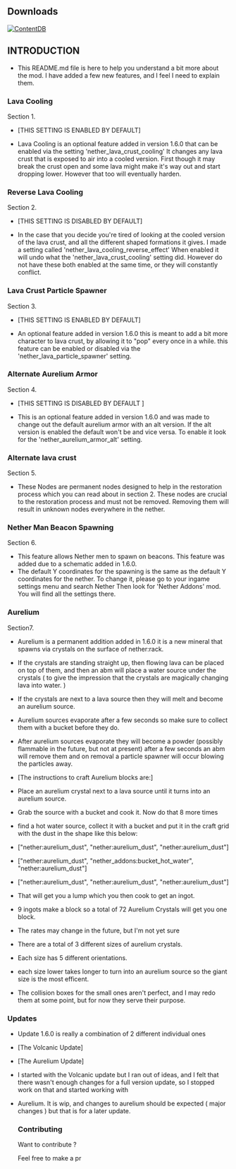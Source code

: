 ## Downloads
[![ContentDB](https://content.minetest.net/packages/DragonWrangler/tkr_nether_public/shields/downloads/)](https://content.minetest.net/packages/DragonWrangler/tkr_nether_public/)

## INTRODUCTION

- This README.md file is here to help you understand a bit more about the mod. I have added a few new features, and I feel I need to explain them.

### Lava Cooling ###

 Section 1.

- [THIS SETTING IS ENABLED BY DEFAULT]


- Lava Cooling is an optional feature added in version 1.6.0 that can be enabled via the setting 'nether_lava_crust_cooling'
 It changes any lava crust that is exposed to air into a cooled version. First though it may break the crust open and some lava might make it's way out and start dropping lower. However
 that too will eventually harden.


### Reverse Lava Cooling ###

 Section 2.

- [THIS SETTING IS DISABLED BY DEFAULT]

- In the case that you decide you're tired of looking at the cooled version of the lava crust, and all the different shaped formations it gives. I made a setting called 
 'nether_lava_cooling_reverse_effect'  When enabled it will undo what the 'nether_lava_crust_cooling' setting did. However do not have these both enabled at the same time, or they will
 constantly conflict.

### Lava Crust Particle Spawner ###

 Section 3.

- [THIS SETTING IS ENABLED BY DEFAULT]

- An optional feature added in version 1.6.0 this is meant to add a bit more character to lava crust, by allowing it to "pop" every once in a while.
 this feature can be enabled or disabled via the 'nether_lava_particle_spawner' setting.


### Alternate Aurelium Armor ###

 Section 4.

- [THIS SETTING IS DISABLED BY DEFAULT ]

- This is an optional feature added in version 1.6.0 and was made to change out the default aurelium armor with an alt version. If the alt version is enabled the default won't be and 
 vice versa. To enable it look for the 'nether_aurelium_armor_alt' setting.

### Alternate lava crust ###

 Section 5.

- These Nodes are permanent nodes designed to help in the restoration process which you can read about in section 2.
 These nodes are crucial to the restoration process and must not be removed. Removing them will result in unknown nodes everywhere in the nether.

### Nether Man Beacon Spawning ###

 Section 6.

- This feature allows Nether men to spawn on beacons. This feature was added due to a schematic added in 1.6.0.
- The default Y coordinates for the spawning is the same as the default Y coordinates for the nether. To change it, please go to your ingame settings menu and search Nether
 Then look for 'Nether Addons' mod. You will find all the settings there.

### Aurelium ###

 Section7.

- Aurelium is a permanent addition added in 1.6.0 it is a new mineral that spawns via crystals on the surface of nether:rack.

- If the crystals are standing straight up, then flowing lava can be placed on top of them, and then an abm will place a water source under the crystals ( to give the impression that the 
 crystals are magically changing lava into water. )

- If the crystals are next to a lava source then they will melt and become an aurelium source.
- Aurelium sources evaporate after a few seconds so make sure to collect them with a bucket before they do.
- After aurelium sources evaporate they will become a powder (possibly flammable in the future, but not at present)  after a few seconds an abm will remove them and on removal a particle
 spawner will occur blowing the particles away.

- [The instructions to craft Aurelium blocks are:]

- Place an aurelium crystal next to a lava source until it turns into an aurelium source.
- Grab the source with a bucket and cook it. Now do that 8 more times
- find a hot water source, collect it with a bucket and put it in the craft grid with the dust in the shape like this below:


-  ["nether:aurelium_dust", "nether:aurelium_dust", "nether:aurelium_dust"]
-  ["nether:aurelium_dust", "nether_addons:bucket_hot_water", "nether:aurelium_dust"]
-  ["nether:aurelium_dust", "nether:aurelium_dust", "nether:aurelium_dust"]

- That will get you a lump which you then cook to get an ingot.
- 9 ingots make a block so a total of 72 Aurelium Crystals will get you one block.

- The rates may change in the future, but I'm not yet sure

- There are a total of 3 different sizes of aurelium crystals.
- Each size has 5 different orientations.

- each size lower takes longer to turn into an aurelium source so the giant size is the most efficent.
- The collision boxes for the small ones aren't perfect, and I may redo them at some point, but for now they serve their purpose.



### Updates ###

- Update 1.6.0 is really a combination of 2 different individual ones

- [The Volcanic Update]
- [The Aurelium Update]

- I started with the Volcanic update but I ran out of ideas, and I felt that there wasn't enough changes for a full version update, so I stopped work on that and started working with
- Aurelium. It is wip, and changes to aurelium should be expected ( major changes ) but that is for a later update.

  ### Contributing ###

  Want to contribute ?

  Feel free to make a pr
